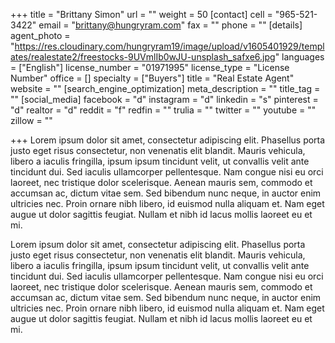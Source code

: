 +++
title = "Brittany Simon"
url = ""
weight = 50
[contact]
cell = "965-521-3422"
email = "brittany@hungryram.com"
fax = ""
phone = ""
[details]
agent_photo = "https://res.cloudinary.com/hungryram19/image/upload/v1605401929/templates/realestate2/freestocks-9UVmlIb0wJU-unsplash_safxe6.jpg"
languages = ["English"]
license_number = "01971995"
license_type = "License Number"
office = []
specialty = ["Buyers"]
title = "Real Estate Agent"
website = ""
[search_engine_optimization]
meta_description = ""
title_tag = ""
[social_media]
facebook = "d"
instagram = "d"
linkedin = "s"
pinterest = "d"
realtor = "d"
reddit = "f"
redfin = ""
trulia = ""
twitter = ""
youtube = ""
zillow = ""

+++
Lorem ipsum dolor sit amet, consectetur adipiscing elit. Phasellus porta justo eget risus consectetur, non venenatis elit blandit. Mauris vehicula, libero a iaculis fringilla, ipsum ipsum tincidunt velit, ut convallis velit ante tincidunt dui. Sed iaculis ullamcorper pellentesque. Nam congue nisi eu orci laoreet, nec tristique dolor scelerisque. Aenean mauris sem, commodo et accumsan ac, dictum vitae sem. Sed bibendum nunc neque, in auctor enim ultricies nec. Proin ornare nibh libero, id euismod nulla aliquam et. Nam eget augue ut dolor sagittis feugiat. Nullam et nibh id lacus mollis laoreet eu et mi.

  
Lorem ipsum dolor sit amet, consectetur adipiscing elit. Phasellus porta justo eget risus consectetur, non venenatis elit blandit. Mauris vehicula, libero a iaculis fringilla, ipsum ipsum tincidunt velit, ut convallis velit ante tincidunt dui. Sed iaculis ullamcorper pellentesque. Nam congue nisi eu orci laoreet, nec tristique dolor scelerisque. Aenean mauris sem, commodo et accumsan ac, dictum vitae sem. Sed bibendum nunc neque, in auctor enim ultricies nec. Proin ornare nibh libero, id euismod nulla aliquam et. Nam eget augue ut dolor sagittis feugiat. Nullam et nibh id lacus mollis laoreet eu et mi.